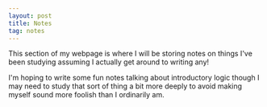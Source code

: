 ```yaml
---
layout: post
title: Notes
tag: notes
---
```


This section of my webpage is where I will be storing notes on things I've been studying assuming I actually get around to writing any!

I'm hoping to write some fun notes talking about introductory logic though I may need to study that sort of thing a bit more deeply to avoid making myself sound more foolish than I ordinarily am.
